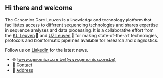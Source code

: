 ## Hi there and welcome

The Genomics Core Leuven is a knowledge and technology platform that facilitates access to different sequencing technologies and shares expertise in sequence analyses and data processing. It is a collaborative effort from the [KU Leuven](https://gbiomed.kuleuven.be/nl/cme) :school: and [UZ Leuven](https://www.uzleuven.be/nl/centrum-menselijke-erfelijkheid) :hospital: for making state-of-the-art technologies, protocols and bioinformatic pipelines available for research and diagnostics.

Follow us on [LinkedIn](https://www.linkedin.com/company/genomics-core-leuven/) for the latest news.

- 🌐 [www.genomicscore.be](www.genomicscore.be)
- 📧 [Contact](mailto:info@genomicscore.be)
- 🧭 [Address](https://osm.org/go/0EozWMdOk-?relation=7691228)




<!--

![logo](profile/images/gc.png)

**Here are some ideas to get you started:**

🙋‍♀️ A short introduction - what is your organization all about?
### 👩‍💻 Useful resources

🌈 Contribution guidelines - how can the community get involved?

🍿 Fun facts - what does your team eat for breakfast?
🧙 Remember, you can do mighty things with the power of [Markdown](https://guides.github.com/features/mastering-markdown/)
-->
